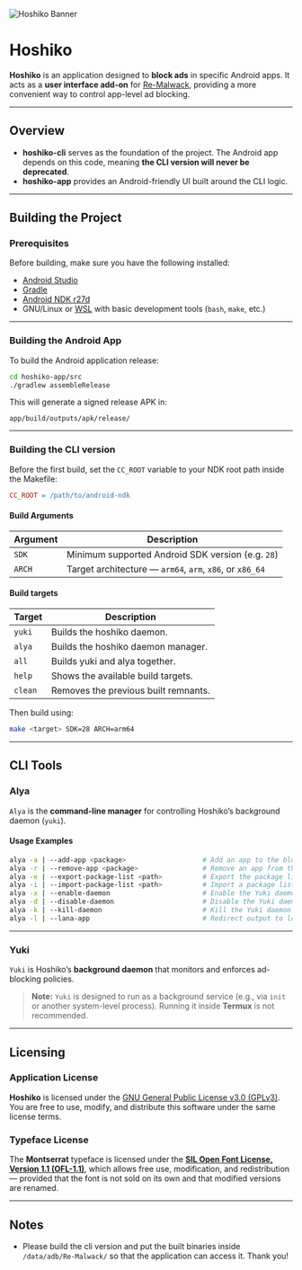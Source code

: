 ![Hoshiko Banner](https://github.com/ayumi-aiko/banners/blob/main/hoshiko.banner.png?raw=true)

# Hoshiko

**Hoshiko** is an application designed to **block ads** in specific Android apps.
It acts as a **user interface add-on** for [Re-Malwack](https://github.com/ZG089/Re-Malwack), providing a more convenient way to control app-level ad blocking.

---

## Overview

* **hoshiko-cli** serves as the foundation of the project.
  The Android app depends on this code, meaning **the CLI version will never be deprecated**.
* **hoshiko-app** provides an Android-friendly UI built around the CLI logic.

---

## Building the Project

### Prerequisites

Before building, make sure you have the following installed:

* [Android Studio](https://developer.android.com/studio)
* [Gradle](https://gradle.org/)
* [Android NDK r27d](https://developer.android.com/ndk/downloads)
* GNU/Linux or [WSL](https://learn.microsoft.com/en-us/windows/wsl/) with basic development tools (`bash`, `make`, etc.)

---

### Building the Android App

To build the Android application release:

```bash
cd hoshiko-app/src
./gradlew assembleRelease
```

This will generate a signed release APK in:

```
app/build/outputs/apk/release/
```

---

### Building the CLI version

Before the first build, set the `CC_ROOT` variable to your NDK root path inside the Makefile:

```makefile
CC_ROOT = /path/to/android-ndk
```
#### Build Arguments
| Argument | Description                                              |
| -------- | -------------------------------------------------------- |
| `SDK`    | Minimum supported Android SDK version (e.g. `28`)        |
| `ARCH`   | Target architecture — `arm64`, `arm`, `x86`, or `x86_64` |

#### Build targets
| Target | Description                                              |
| -------- | -------------------------------------------------------- |
| `yuki`   | Builds the hoshiko daemon. |
| `alya`   | Builds the hoshiko daemon manager. |
| `all`   | Builds yuki and alya together. |
| `help`   | Shows the available build targets. |
| `clean`   | Removes the previous built remnants. |

Then build using:

```bash
make <target> SDK=28 ARCH=arm64
```

---

## CLI Tools

### Alya

`Alya` is the **command-line manager** for controlling Hoshiko’s background daemon (`yuki`).

#### Usage Examples

```bash
alya -a | --add-app <package>                   # Add an app to the blocklist
alya -r | --remove-app <package>                # Remove an app from the blocklist
alya -e | --export-package-list <path>          # Export the package list
alya -i | --import-package-list <path>          # Import a package list
alya -x | --enable-daemon                       # Enable the Yuki daemon
alya -d | --disable-daemon                      # Disable the Yuki daemon
alya -k | --kill-daemon                         # Kill the Yuki daemon
alya -l | --lana-app                            # Redirect output to log files instead of stdout
```

---

### Yuki

`Yuki` is Hoshiko’s **background daemon** that monitors and enforces ad-blocking policies.

> **Note:**
> `Yuki` is designed to run as a background service (e.g., via `init` or another system-level process).
> Running it inside **Termux** is not recommended.

---

## Licensing

### Application License

**Hoshiko** is licensed under the [GNU General Public License v3.0 (GPLv3)](./LICENSE).
You are free to use, modify, and distribute this software under the same license terms.

### Typeface License

The **Montserrat** typeface is licensed under the
**[SIL Open Font License, Version 1.1 (OFL-1.1)](https://openfontlicense.org/)**,
which allows free use, modification, and redistribution — provided that the font is not sold on its own and that modified versions are renamed.

---

## Notes

* Please build the cli version and put the built binaries inside `/data/adb/Re-Malwack/` so that the application can access it. Thank you!